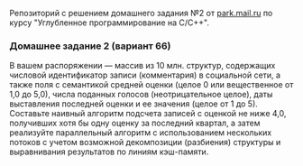 Репозиторий с решением домашнего задания №2 от [park.mail.ru]() по курсу "Углубленное программирование на C/C++".

### Домашнее задание 2 (вариант 66)

В вашем распоряжении — массив из 10 млн. структур, содержащих числовой идентификатор записи (комментария) в социальной сети, а также поля с семантикой средней оценки (целое 0 или вещественное от 1,0 до 5,0), числа поданных голосов (неотрицательное целое), даты выставления последней оценки и ее значения (целое от 1 до 5). Составьте наивный алгоритм подсчета записей с оценкой не ниже 4,0, получивших хотя бы одну оценку за последний квартал, а затем реализуйте параллельный алгоритм с использованием нескольких потоков с учетом возможной декомпозиции (разбиения) структуры и выравнивания результатов по линиям кэш-памяти.